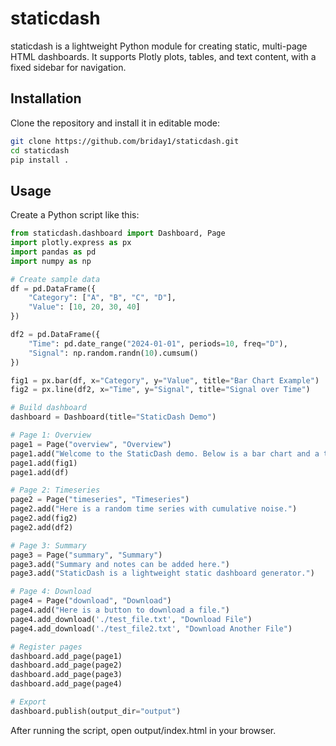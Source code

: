 # staticdash 

staticdash is a lightweight Python module for creating static, multi-page HTML dashboards. It supports Plotly plots, tables, and text content, with a fixed sidebar for navigation.

## Installation

Clone the repository and install it in editable mode:

```bash
git clone https://github.com/briday1/staticdash.git 
cd staticdash
pip install .
```

## Usage

Create a Python script like this:

```python
from staticdash.dashboard import Dashboard, Page
import plotly.express as px
import pandas as pd
import numpy as np

# Create sample data
df = pd.DataFrame({
    "Category": ["A", "B", "C", "D"],
    "Value": [10, 20, 30, 40]
})

df2 = pd.DataFrame({
    "Time": pd.date_range("2024-01-01", periods=10, freq="D"),
    "Signal": np.random.randn(10).cumsum()
})

fig1 = px.bar(df, x="Category", y="Value", title="Bar Chart Example")
fig2 = px.line(df2, x="Time", y="Signal", title="Signal over Time")

# Build dashboard
dashboard = Dashboard(title="StaticDash Demo")

# Page 1: Overview
page1 = Page("overview", "Overview")
page1.add("Welcome to the StaticDash demo. Below is a bar chart and a table.")
page1.add(fig1)
page1.add(df)

# Page 2: Timeseries
page2 = Page("timeseries", "Timeseries")
page2.add("Here is a random time series with cumulative noise.")
page2.add(fig2)
page2.add(df2)

# Page 3: Summary
page3 = Page("summary", "Summary")
page3.add("Summary and notes can be added here.")
page3.add("StaticDash is a lightweight static dashboard generator.")

# Page 4: Download
page4 = Page("download", "Download")
page4.add("Here is a button to download a file.")
page4.add_download('./test_file.txt', "Download File")
page4.add_download('./test_file2.txt', "Download Another File")

# Register pages
dashboard.add_page(page1)
dashboard.add_page(page2)
dashboard.add_page(page3)
dashboard.add_page(page4)

# Export
dashboard.publish(output_dir="output")
```

After running the script, open output/index.html in your browser.